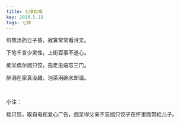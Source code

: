 ```yaml
---
title: 七律自嘲
key: 2019.5.19
tags: 七律
---
```


煎熬汤药日子昏，寂寞常常看诗文。

下笔千言少灵性，上街百事不遂心。

痴呆偶尔揣只饺，孤老无端忘三门。

醉酒在家真没趣，泡茶用碗水却温。

</br>

小注：

揣只饺，取自电视爱心广告，痴呆得父亲不忘揣只饺子在怀里而带給儿子。

</br>

